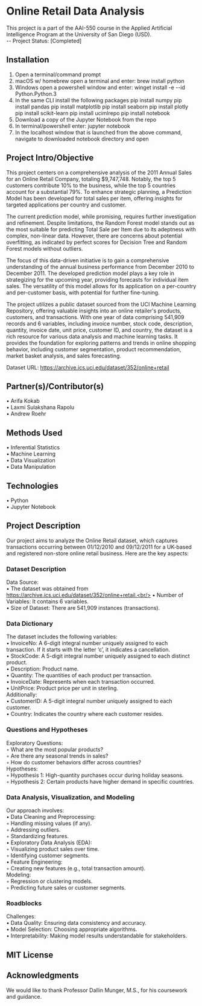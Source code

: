 # Online Retail Data Analysis 
This project is a part of the AAI-550 course in the Applied Artificial Intelligence Program at the University of San Diego (USD). <br/>
-- Project Status: [Completed]

## Installation
1. Open a terminal/command prompt
2. macOS w/ homebrew
    open a terminal and enter:
    brew install python
3. Windows
    open a powershell window and enter: 
    winget install -e --id Python.Python.3
4. In the same CLI install the following packages
    pip install numpy
    pip install pandas
    pip install matplotlib
    pip install seaborn
    pip install plotly
    pip install scikit-learn
    pip install ucimlrepo
    pip install notebook
5. Download a copy of the Jupyter Notebook from the repo
6. In terminal/powershell enter:
    jupyter notebook
7. In the localhost window that is launched from the above command, navigate to downloaded notebook directory and open
  
## Project Intro/Objective
This project centers on a comprehensive analysis of the 2011 Annual Sales for an Online Retail Company, totaling $9,747,748. Notably, the top 5 customers contribute 10% to the business, while the top 5 countries account for a substantial 79%. To enhance strategic planning, a Prediction Model has been developed for total sales per item, offering insights for targeted applications per country and customer.

The current prediction model, while promising, requires further investigation and refinement. Despite limitations, the Random Forest model stands out as the most suitable for predicting Total Sale per Item due to its adeptness with complex, non-linear data. However, there are concerns about potential overfitting, as indicated by perfect scores for Decision Tree and Random Forest models without outliers.

The focus of this data-driven initiative is to gain a comprehensive understanding of the annual business performance from December 2010 to December 2011. The developed prediction model plays a key role in strategizing for the upcoming year, providing forecasts for individual item sales. The versatility of this model allows for its application on a per-country and per-customer basis, with potential for further fine-tuning.

The project utilizes a public dataset sourced from the UCI Machine Learning Repository, offering valuable insights into an online retailer's products, customers, and transactions. With one year of data comprising 541,909 records and 6 variables, including invoice number, stock code, description, quantity, invoice date, unit price, customer ID, and country, the dataset is a rich resource for various data analysis and machine learning tasks. It provides the foundation for exploring patterns and trends in online shopping behavior, including customer segmentation, product recommendation, market basket analysis, and sales forecasting.

Dataset URL: https://archive.ics.uci.edu/dataset/352/online+retail

## Partner(s)/Contributor(s)  
•	Arifa Kokab <br/>
•	Laxmi Sulakshana Rapolu<br/>
•	Andrew Roehr <br/>

## Methods Used
•	Inferential Statistics<br/>
•	Machine Learning<br/>
•	Data Visualization<br/>
•	Data Manipulation<br/>

## Technologies
•	Python<br/>
•	Jupyter Notebook<br/>

## Project Description
Our project aims to analyze the Online Retail dataset, which captures transactions occurring between 01/12/2010 and 09/12/2011 for a UK-based and registered non-store online retail business. Here are the key aspects:

### Dataset Description
Data Source: <br/>
 	•	The dataset was obtained from https://archive.ics.uci.edu/dataset/352/online+retail.<br/>
	•	Number of Variables: It contains 6 variables.<br/>
	•	Size of Dataset: There are 541,909 instances (transactions).<br/>

### Data Dictionary
The dataset includes the following variables:<br/>
	•	InvoiceNo: A 6-digit integral number uniquely assigned to each transaction. If it starts with the letter ‘c’, it indicates a cancellation.<br/>
	•	StockCode: A 5-digit integral number uniquely assigned to each distinct product.<br/>
	•	Description: Product name.<br/>
	•	Quantity: The quantities of each product per transaction.<br/>
	•	InvoiceDate: Represents when each transaction occurred.<br/>
	•	UnitPrice: Product price per unit in sterling.<br/>
Additionally:<br/>
	•	CustomerID: A 5-digit integral number uniquely assigned to each customer.<br/>
	•	Country: Indicates the country where each customer resides.<br/>

### Questions and Hypotheses
Exploratory Questions:<br/>
	◦	What are the most popular products?<br/>
	◦	Are there any seasonal trends in sales?<br/>
	◦	How do customer behaviors differ across countries?<br/>
Hypotheses:<br/>
	◦	Hypothesis 1: High-quantity purchases occur during holiday seasons.<br/>
	◦	Hypothesis 2: Certain products have higher demand in specific countries.<br/>

### Data Analysis, Visualization, and Modeling
Our approach involves:<br/>
	•	Data Cleaning and Preprocessing:<br/>
		◦	Handling missing values (if any).<br/>
		◦	Addressing outliers.<br/>
		◦	Standardizing features.<br/>
	•	Exploratory Data Analysis (EDA):<br/>
		◦	Visualizing product sales over time.<br/>
		◦	Identifying customer segments.<br/>
	•	Feature Engineering:<br/>
		◦	Creating new features (e.g., total transaction amount).<br/>
Modeling:<br/>
	◦	Regression or clustering models.<br/>
	◦	Predicting future sales or customer segments.

### Roadblocks
Challenges:<br/>
	•	Data Quality: Ensuring data consistency and accuracy.<br/>
	•	Model Selection: Choosing appropriate algorithms.<br/>
	•	Interpretability: Making model results understandable for stakeholders.<br/>

## MIT License

## Acknowledgments
We would like to thank Professor Dallin Munger, M.S., for his coursework and guidance. 
